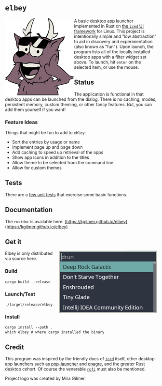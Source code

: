 # `elbey`

<img align="left" src="elbey.svg" alt="logo">

A basic [desktop app](https://www.freedesktop.org/wiki/Specifications/desktop-entry-spec/) launcher implemented in Rust on [the `iced` UI framework](https://github.com/iced-rs/iced) for Linux.  This project is intentionally simple and "low abstraction" to aid in discovery and experimentation (also known as "fun").  Upon launch, the program lists all of the locally installed desktop apps with a filter widget set above.  To launch, hit `enter` on the selected item, or use the mouse.

## Status

The application is functional in that desktop apps can be launched from the dialog.  There is no caching, modes, persistent memory, custom theming, or other fancy features.  But, you can add them yourself if you want!

### Feature Ideas

Things that might be fun to add to `ebley`:

* Sort the entries by usage or name
* Implement page up and page down
* Add caching to speed up retrieval of the apps
* Show app icons in addition to the titles
* Allow theme to be selected from the command line
* Allow for custom themes

## Tests

There are a [few unit tests](https://github.com/kgilmer/elbey/blob/main/src/app.rs#L234) that exercise some basic functions.

## Documentation

The `rustdoc` is available here: [https://kgilmer.github.io/elbey](https://kgilmer.github.io/elbey)

## Get it

<img align="right" src="screenshot.png" alt="Screenshot">

Elbey is only distributed via source here.

### Build

```shell
cargo build --release
```

### Launch/Test

```shell
./target/release/elbey
```

### Install

```shell
cargo install --path .
which elbey # where cargo installed the binary
```

## Credit

This program was inspired by the friendly docs of [`iced`](https://github.com/iced-rs/iced) itself, other desktop app launchers such as [pop-launcher](https://github.com/pop-os/launcher) and [onagre](https://github.com/onagre-launcher/onagre), and the greater Rust desktop cohort.  Of course the venerable [`rofi`](https://github.com/davatorium/rofi) must also be mentioned.

Project logo was created by Mira Gilmer.
